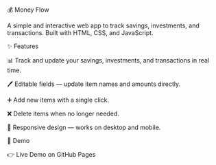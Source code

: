 💰 Money Flow

A simple and interactive web app to track savings, investments, and transactions.
Built with HTML, CSS, and JavaScript.

✨ Features

📊 Track and update your savings, investments, and transactions in real time.

🖊️ Editable fields — update item names and amounts directly.

➕ Add new items with a single click.

❌ Delete items when no longer needed.

📱 Responsive design — works on desktop and mobile.

🚀 Demo

👉 Live Demo on GitHub Pages
